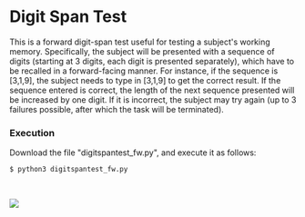 # Digit Span Test

This is a forward digit-span test useful for testing a subject's working memory.
Specifically, the subject will be presented with a sequence of digits (starting at 3 digits, each digit is presented separately), which have to be recalled in a forward-facing manner. For instance, if the sequence is [3,1,9], the subject needs to type in [3,1,9] to get the correct result. If the sequence entered is correct, the length of the next sequence presented will be increased by one digit. If it is incorrect, the subject may try again (up to 3 failures possible, after which the task will be terminated).


### Execution

Download the file "digitspantest_fw.py", and execute it as follows:

```
$ python3 digitspantest_fw.py
```

<br>

![](digitspantest_fw.gif)
